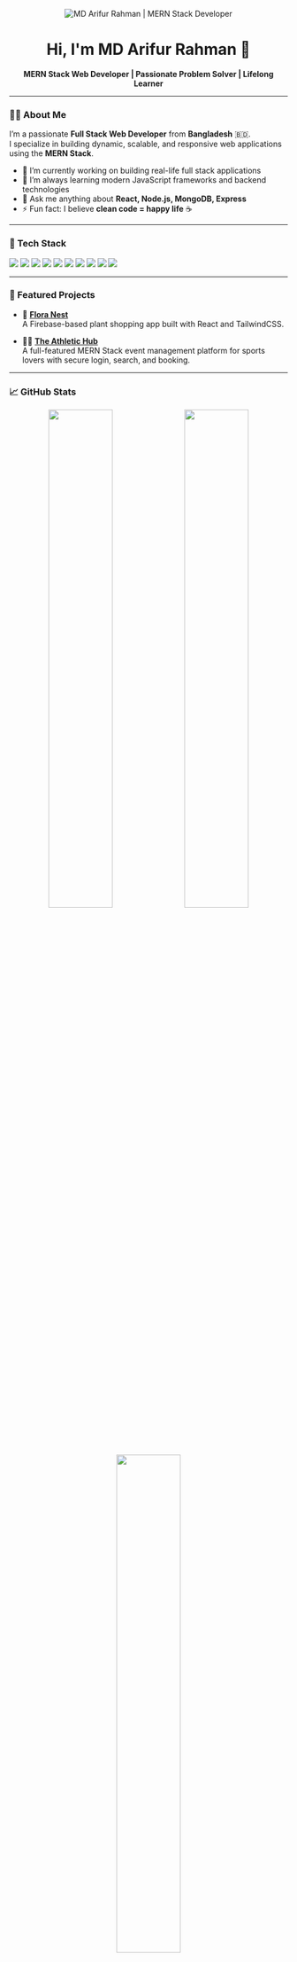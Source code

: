 <p align="center">
  <img src="https://i.postimg.cc/kMpKSVLC/github.png" alt="MD Arifur Rahman | MERN Stack Developer" />
</p>

<h1 align="center">Hi, I'm MD Arifur Rahman 👋</h1>

<p align="center">
  <b>MERN Stack Web Developer | Passionate Problem Solver | Lifelong Learner</b>
</p>

---

### 👨‍💻 About Me

I’m a passionate **Full Stack Web Developer** from **Bangladesh** 🇧🇩.  
I specialize in building dynamic, scalable, and responsive web applications using the **MERN Stack**.

- 🔭 I’m currently working on building real-life full stack applications  
- 🌱 I’m always learning modern JavaScript frameworks and backend technologies  
- 💬 Ask me anything about **React, Node.js, MongoDB, Express**  
- ⚡ Fun fact: I believe **clean code = happy life** ☕️  

---

### 🚀 Tech Stack

<p align="left">
  <img src="https://img.shields.io/badge/HTML5-E34F26?style=for-the-badge&logo=html5&logoColor=white"/>
  <img src="https://img.shields.io/badge/CSS3-1572B6?style=for-the-badge&logo=css3&logoColor=white"/>
  <img src="https://img.shields.io/badge/JavaScript-F7DF1E?style=for-the-badge&logo=javascript&logoColor=black"/>
  <img src="https://img.shields.io/badge/React-20232A?style=for-the-badge&logo=react&logoColor=61DAFB"/>
  <img src="https://img.shields.io/badge/Node.js-339933?style=for-the-badge&logo=nodedotjs&logoColor=white"/>
  <img src="https://img.shields.io/badge/Express.js-000000?style=for-the-badge&logo=express&logoColor=white"/>
  <img src="https://img.shields.io/badge/MongoDB-4EA94B?style=for-the-badge&logo=mongodb&logoColor=white"/>
  <img src="https://img.shields.io/badge/TailwindCSS-06B6D4?style=for-the-badge&logo=tailwindcss&logoColor=white"/>
  <img src="https://img.shields.io/badge/Firebase-FFCA28?style=for-the-badge&logo=firebase&logoColor=black"/>
  <img src="https://img.shields.io/badge/JWT-000000?style=for-the-badge&logo=jsonwebtokens&logoColor=white"/>
</p>

---

### 🧩 Featured Projects

- 🌿 [**Flora Nest**](https://github.com/md-arifur-rahman09/flora-nest-client)  
  A Firebase-based plant shopping app built with React and TailwindCSS.

- 🏃‍♂️ [**The Athletic Hub**](https://github.com/md-arifur-rahman09/Athletic-Hub-client)  
  A full-featured MERN Stack event management platform for sports lovers with secure login, search, and booking.

---

### 📈 GitHub Stats

<p align="center">
  <img src="https://github-readme-stats.vercel.app/api?username=md-arifur-rahman09&show_icons=true&theme=radical" width="48%" />
  <img src="https://streak-stats.herokuapp.com?user=md-arifur-rahman09&theme=radical" width="48%" />
</p>

<p align="center">
  <img src="https://github-readme-stats.vercel.app/api/top-langs/?username=md-arifur-rahman09&layout=compact&theme=radical" width="48%" />
</p>

<p align="center">
  <img src="https://komarev.com/ghpvc/?username=md-arifur-rahman09&label=Profile%20Views&color=blue&style=flat" />
</p>

---

### 🔧 Tools I Use

- VS Code, GitHub, Git, Postman, Figma  
- Chrome DevTools, Vercel, Netlify, Firebase Hosting

---

### 🎯 Goals

- ✅ Contribute to open-source projects  
- 🚀 Launch my own SaaS project  
- 💼 Land a remote developer role  

---

### 🤝 Let’s Collaborate

- 💡 Have a project idea? Let's build it together  
- 👨‍👩‍👧‍👦 I love collaborating with passionate devs & designers  

---

### 📫 Contact Me

- ✉️ Email: [aimless.arif09@gmail.com](mailto:aimless.arif09@gmail.com)  
- 💼 LinkedIn: [linkedin.com/in/md-arifur-rahman-144296267](https://www.linkedin.com/in/md-arifur-rahman09/)  
- 💻 GitHub: [github.com/md-arifur-rahman09](https://github.com/md-arifur-rahman09)  
- 🌐 Portfolio: [https://arifur-rahman09.web.app](https://arifur-rahman09.web.app)  

---
